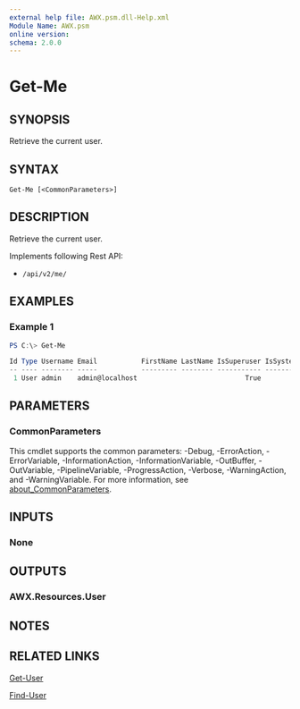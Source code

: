 ```yaml
---
external help file: AWX.psm.dll-Help.xml
Module Name: AWX.psm
online version:
schema: 2.0.0
---
```


# Get-Me

## SYNOPSIS
Retrieve the current user.

## SYNTAX

```
Get-Me [<CommonParameters>]
```

## DESCRIPTION
Retrieve the current user.

Implements following Rest API:  
- `/api/v2/me/`  

## EXAMPLES

### Example 1
```powershell
PS C:\> Get-Me

Id Type Username Email           FirstName LastName IsSuperuser IsSystemAuditor Created             Modified            LastLogin           LdapDn ExternalAccount
-- ---- -------- -----           --------- -------- ----------- --------------- -------             --------            ---------           ------ ---------------
 1 User admin    admin@localhost                           True           False 2023/11/04 16:20:25 2024/08/02 16:26:10 2024/08/02 16:26:10
```

## PARAMETERS

### CommonParameters
This cmdlet supports the common parameters: -Debug, -ErrorAction, -ErrorVariable, -InformationAction, -InformationVariable, -OutBuffer, -OutVariable, -PipelineVariable, -ProgressAction, -Verbose, -WarningAction, and -WarningVariable. For more information, see [about_CommonParameters](http://go.microsoft.com/fwlink/?LinkID=113216).

## INPUTS

### None
## OUTPUTS

### AWX.Resources.User
## NOTES

## RELATED LINKS

[Get-User](Get-User.md)

[Find-User](Find-User.md)

